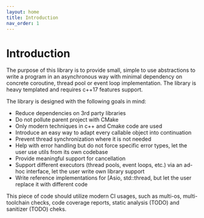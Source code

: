 ```yaml
---
layout: home
title: Introduction
nav_order: 1
---
```


# Introduction
The purpose of this library is to provide small, simple to use abstractions to write a program in an asynchronous way with minimal dependency on concrete coroutine, thread pool or event loop implementation. The library is heavy templated and requires c++17 features support.

The library is designed with the following goals in mind:
* Reduce dependencies on 3rd party libraries
* Do not pollute parent project with CMake
* Only modern techniques in c++ and Cmake code are used
* Introduce an easy way to adapt every callable object into continuation
* Prevent thread synchronization where it is not needed
* Help with error handling but do not force specific error types, let the user use utils from its own codebase
* Provide meaningful support for cancellation
* Support different executors (thread pools, event loops, etc.) via an ad-hoc interface, let the user write own library support
* Write reference implementations for [Asio, std::thread, but let the user replace it with different code

This piece of code should utilize modern CI usages, such as multi-os, multi-toolchain checks, code coverage reports, static analysis (TODO) and sanitizer (TODO) cheks.
<!--stackedit_data:
eyJoaXN0b3J5IjpbLTIwMDU5MzU3MzksNDM1Nzc1OTJdfQ==
-->
